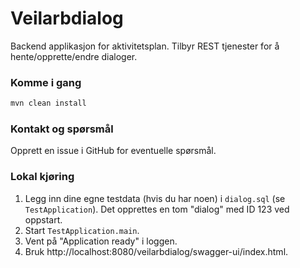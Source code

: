 # Veilarbdialog
Backend applikasjon for aktivitetsplan. Tilbyr REST tjenester for å hente/opprette/endre dialoger.

### Komme i gang

```sh
mvn clean install
```

### Kontakt og spørsmål

Opprett en issue i GitHub for eventuelle spørsmål.

### Lokal kjøring
1. Legg inn dine egne testdata (hvis du har noen) i `dialog.sql` (se `TestApplication`). Det opprettes en tom "dialog" med ID 123 ved oppstart.
2. Start `TestApplication.main`.
3. Vent på "Application ready" i loggen.
4. Bruk http://localhost:8080/veilarbdialog/swagger-ui/index.html.

